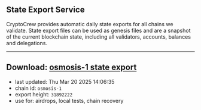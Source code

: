 ## State Export Service
CryptoCrew provides automatic daily state exports for all chains we validate. State export files can be used as genesis files and are a snapshot of the current blockchain state, including all validators, accounts, balances and delegations.

---
**Download: [osmosis-1 state export](https://dl-eu2.ccvalidators.com/SERVICE/osmosis/osmosis-1_export_31892222.json)**
---

- last updated: Thu Mar 20 2025 14:06:35
- chain id: `osmosis-1`
- export height: `31892222`
- use for: airdrops, local tests, chain recovery
